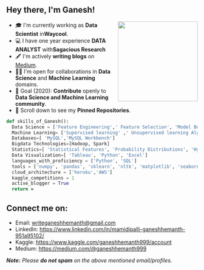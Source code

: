 ## Hey there, I'm Ganesh!
<img align='right' src="https://s7.gifyu.com/images/WhatsApp-Image-2020-07-14-at-11.34.49-1.gif" width="210">

- 🎓 I'm currently working as **Data Scientist** in**Waycool**.
- 💻 I have one year experience **DATA ANALYST** with**Sagacious Research**
- 🖋️ I'm actively **writing blogs** on [Medium](https://medium.com/@ganeshhemanth999).
- 🤝🏻 I'm open for collaborations in **Data Science** and **Machine Learning** domains.
- 🎯 Goal (2020): **Contribute** openly to **Data Science and Machine Learning community**.
- 📌 Scroll down to see my **Pinned Repositories**.

```python
def skills_of_Ganesh():
  Data Science = ['Feature Engineering',' Feature Selection', 'Model Building' ,'deployment', 'Model Testing']
  Machine Learning= ['Supervised learning' ,' Unsupervised learning Algorithms']
  Databases=[ 'MySQL','MySQL Workbench']
  Bigdata Technologies=[Hadoop, Spark]
  Statistics=[ 'Statistical Features', 'Probability Distributions', 'Hypothesis testing']
  Data Visualization=[ 'Tableau', 'Python', 'Excel']
  languages_with_proficiency = ['Python', 'SQL']
  tools = ['numpy', 'pandas', 'sklearn', 'nltk', 'matplotlib', 'seaborn', 'keras', 'flask', 'tableau']
  cloud_architecture = ['heroku','AWS']
  kaggle_competitions = 1
  active_blogger = True
  return ∞
```

## Connect me on:
- Email: writeganeshhemanth@gmail.com
- LinkedIn: https://www.linkedin.com/in/mamidipalli-ganeshhemanth-951a95102/
- Kaggle: https://www.kaggle.com/ganeshhemanth999/account
- Medium: https://medium.com/@ganeshhemanth999

_**Note:** Please **do not spam** on the above mentioned email/profiles._
